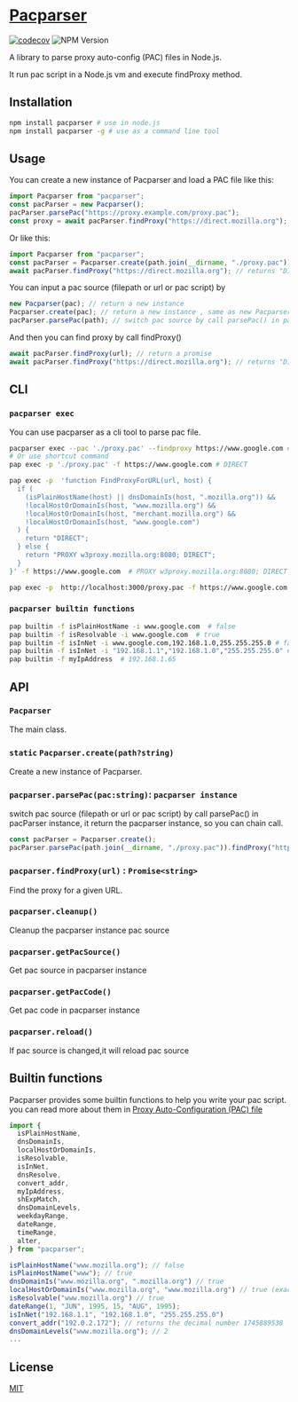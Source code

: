 <a href="https://chrissong1994.github.io/pacparser/"><h1>Pacparser</h1></a>

[![codecov](https://codecov.io/github/ChrisSong1994/pacparser/graph/badge.svg?token=XN74UW2S52)](https://codecov.io/github/ChrisSong1994/pacparser) ![NPM Version](https://img.shields.io/npm/v/pacparser)

A library to parse proxy auto-config (PAC) files in Node.js.

It run pac script in a Node.js vm and execute findProxy method.

## Installation

```bash
npm install pacparser # use in node.js
npm install pacparser -g # use as a command line tool
```

## Usage

You can create a new instance of Pacparser and load a PAC file like this:

```javascript
import Pacparser from "pacparser";
const pacParser = new Pacparser();
pacParser.parsePac("https://proxy.example.com/proxy.pac");
const proxy = await pacParser.findProxy("https://direct.mozilla.org");
```

Or like this:

```javascript
import Pacparser from "pacparser";
const pacParser = Pacparser.create(path.join(__dirname, "./proxy.pac"));
await pacParser.findProxy("https://direct.mozilla.org"); // returns "DIRECT"
```

You can input a pac source (filepath or url or pac script) by

```javascript
new Pacparser(pac); // return a new instance
Pacparser.create(pac); // return a new instance , same as new Pacparser(pac)
pacParser.parsePac(path); // switch pac source by call parsePac() in pacParser instance
```

And then you can find proxy by call findProxy()

```javascript
await pacParser.findProxy(url); // return a promise
await pacParser.findProxy("https://direct.mozilla.org"); // returns "DIRECT"
```

## CLI

### `pacparser exec`

You can use pacparser as a cli tool to parse pac file.

```bash
pacparser exec --pac './proxy.pac' --findproxy https://www.google.com # DIRECT
# Or use shortcut command
pap exec -p './proxy.pac' -f https://www.google.com # DIRECT

pap exec -p  'function FindProxyForURL(url, host) {
  if (
    (isPlainHostName(host) || dnsDomainIs(host, ".mozilla.org")) &&
    !localHostOrDomainIs(host, "www.mozilla.org") &&
    !localHostOrDomainIs(host, "merchant.mozilla.org") &&
    !localHostOrDomainIs(host, "www.google.com")
  ) {
    return "DIRECT";
  } else {
    return "PROXY w3proxy.mozilla.org:8080; DIRECT";
  }
}' -f https://www.google.com  # PROXY w3proxy.mozilla.org:8080; DIRECT

pap exec -p  http://localhost:3000/proxy.pac -f https://www.google.com  # DIRECT
```

### `pacparser builtin functions`

```bash
pap builtin -f isPlainHostName -i www.google.com  # false
pap builtin -f isResolvable -i www.google.com  # true
pap builtin -f isInNet -i www.google.com,192.168.1.0,255.255.255.0 # false
pap builtin -f isInNet -i "192.168.1.1","192.168.1.0","255.255.255.0" # true
pap builtin -f myIpAddress  # 192.168.1.65
```

## API

### `Pacparser`

The main class.

### `static` `Pacparser.create(path?string)`

Create a new instance of Pacparser.

### `pacparser.parsePac(pac:string)`: `pacparser instance`

switch pac source (filepath or url or pac script) by call parsePac() in pacParser instance,
it return the pacparser instance, so you can chain call.

```js
const pacParser = Pacparser.create();
pacParser.parsePac(path.join(__dirname, "./proxy.pac")).findProxy("https://direct.mozilla.org");
```

### `pacparser.findProxy(url)` : `Promise<string>`

Find the proxy for a given URL.

### `pacparser.cleanup()`

Cleanup the pacparser instance pac source

### `pacparser.getPacSource()`

Get pac source in pacparser instance

### `pacparser.getPacCode()`

Get pac code in pacparser instance

### `pacparser.reload()`

If pac source is changed,it will reload pac source

## Builtin functions

Pacparser provides some builtin functions to help you write your pac script.
you can read more about them in [Proxy Auto-Configuration (PAC) file](https://developer.mozilla.org/en-US/docs/Web/HTTP/Guides/Proxy_servers_and_tunneling/Proxy_Auto-Configuration_PAC_file#predefined_functions_and_environment)

```javascript
import {
  isPlainHostName,
  dnsDomainIs,
  localHostOrDomainIs,
  isResolvable,
  isInNet,
  dnsResolve,
  convert_addr,
  myIpAddress,
  shExpMatch,
  dnsDomainLevels,
  weekdayRange,
  dateRange,
  timeRange,
  alter,
} from "pacparser";

isPlainHostName("www.mozilla.org"); // false
isPlainHostName("www"); // true
dnsDomainIs("www.mozilla.org", ".mozilla.org") // true
localHostOrDomainIs("www.mozilla.org", "www.mozilla.org") // true (exact match)
isResolvable("www.mozilla.org") // true
dateRange(1, "JUN", 1995, 15, "AUG", 1995);
isInNet("192.168.1.1", "192.168.1.0", "255.255.255.0")
convert_addr("192.0.2.172"); // returns the decimal number 1745889538
dnsDomainLevels("www.mozilla.org"); // 2
...
```

## License

[MIT](LICENSE.md)
